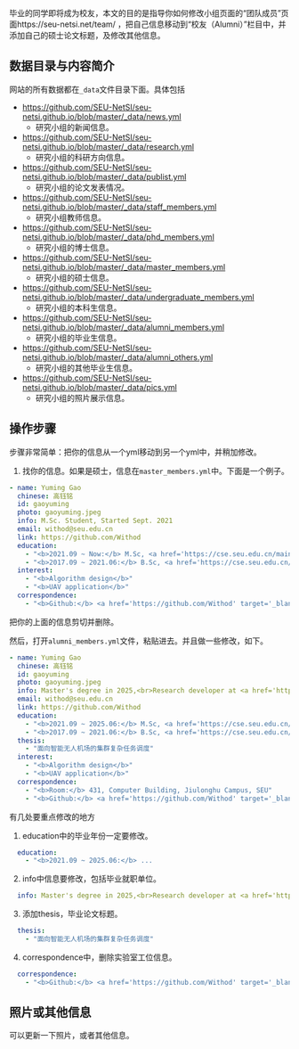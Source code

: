 
毕业的同学即将成为校友，本文的目的是指导你如何修改小组页面的“团队成员”页面https://seu-netsi.net/team/
，把自己信息移动到“校友（Alumni）”栏目中，并添加自己的硕士论文标题，及修改其他信息。

## 数据目录与内容简介

网站的所有数据都在`_data`文件目录下面。具体包括
- https://github.com/SEU-NetSI/seu-netsi.github.io/blob/master/_data/news.yml
  - 研究小组的新闻信息。
- https://github.com/SEU-NetSI/seu-netsi.github.io/blob/master/_data/research.yml
  - 研究小组的科研方向信息。
- https://github.com/SEU-NetSI/seu-netsi.github.io/blob/master/_data/publist.yml
  - 研究小组的论文发表情况。
- https://github.com/SEU-NetSI/seu-netsi.github.io/blob/master/_data/staff_members.yml
  - 研究小组教师信息。
- https://github.com/SEU-NetSI/seu-netsi.github.io/blob/master/_data/phd_members.yml
  - 研究小组的博士信息。
- https://github.com/SEU-NetSI/seu-netsi.github.io/blob/master/_data/master_members.yml
  - 研究小组的硕士信息。
- https://github.com/SEU-NetSI/seu-netsi.github.io/blob/master/_data/undergraduate_members.yml
  - 研究小组的本科生信息。
- https://github.com/SEU-NetSI/seu-netsi.github.io/blob/master/_data/alumni_members.yml
  - 研究小组的毕业生信息。
- https://github.com/SEU-NetSI/seu-netsi.github.io/blob/master/_data/alumni_others.yml
  - 研究小组的其他毕业生信息。
- https://github.com/SEU-NetSI/seu-netsi.github.io/blob/master/_data/pics.yml
  - 研究小组的照片展示信息。


## 操作步骤

步骤非常简单：把你的信息从一个yml移动到另一个yml中，并稍加修改。
1. 找你的信息。如果是硕士，信息在`master_members.yml`中。下面是一个例子。
```yml
- name: Yuming Gao
  chinese: 高钰铭
  id: gaoyuming
  photo: gaoyuming.jpeg
  info: M.Sc. Student, Started Sept. 2021
  email: withod@seu.edu.cn
  link: https://github.com/Withod
  education:
    - "<b>2021.09 ~ Now:</b> M.Sc, <a href='https://cse.seu.edu.cn/main.htm' target='_blank'>School of Computer Science and Engineering</a>, <a href='https://www.seu.edu.cn/' target='_blank'>Southeast University</a>, China"
    - "<b>2017.09 ~ 2021.06:</b> B.Sc, <a href='https://cse.seu.edu.cn/main.htm' target='_blank'>School of Computer Science and Engineering</a>, <a href='https://www.seu.edu.cn/' target='_blank'>Southeast University</a>, China"
  interest:
    - "<b>Algorithm design</b>"
    - "<b>UAV application</b>"
  correspondence:
    - "<b>Github:</b> <a href='https://github.com/Withod' target='_blank'>https://github.com/Withod</a>"
```
把你的上面的信息剪切并删除。

然后，打开`alumni_members.yml`文件，粘贴进去。并且做一些修改，如下。
```yml
- name: Yuming Gao
  chinese: 高钰铭
  id: gaoyuming
  photo: gaoyuming.jpeg
  info: Master's degree in 2025,<br>Research developer at <a href='https://www.xxx.com/' target='_blank'>Xxxx Xxx</a> 
  email: withod@seu.edu.cn
  link: https://github.com/Withod
  education:
    - "<b>2021.09 ~ 2025.06:</b> M.Sc, <a href='https://cse.seu.edu.cn/main.htm' target='_blank'>School of Computer Science and Engineering</a>, <a href='https://www.seu.edu.cn/' target='_blank'>Southeast University</a>, China"
    - "<b>2017.09 ~ 2021.06:</b> B.Sc, <a href='https://cse.seu.edu.cn/main.htm' target='_blank'>School of Computer Science and Engineering</a>, <a href='https://www.seu.edu.cn/' target='_blank'>Southeast University</a>, China"
  thesis:
    - "面向智能无人机场的集群复杂任务调度"  
  interest:
    - "<b>Algorithm design</b>"
    - "<b>UAV application</b>"
  correspondence:
    - "<b>Room:</b> 431, Computer Building, Jiulonghu Campus, SEU"
    - "<b>Github:</b> <a href='https://github.com/Withod' target='_blank'>https://github.com/Withod</a>"
```

有几处要重点修改的地方
1. education中的毕业年份一定要修改。
```yml
  education:
    - "<b>2021.09 ~ 2025.06:</b> ... 
```
2. info中信息要修改，包括毕业就职单位。
```yml
  info: Master's degree in 2025,<br>Research developer at <a href='https://www.xxx.com/' target='_blank'>Xxxx Xxx</a> 
```
3. 添加thesis，毕业论文标题。
```yml
  thesis:
    - "面向智能无人机场的集群复杂任务调度"  
```
4. correspondence中，删除实验室工位信息。
```yml
  correspondence:
    - "<b>Github:</b> <a href='https://github.com/Withod' target='_blank'>https://github.com/Withod</a>"
```

## 照片或其他信息

可以更新一下照片，或者其他信息。


